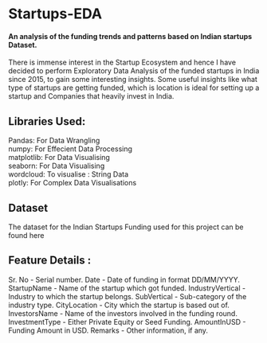 # Startups-EDA
#### An analysis of the funding trends and patterns based on Indian startups Dataset.
There is immense interest in the Startup Ecosystem and hence I have decided to perform Exploratory Data Analysis of the funded startups in India since 2015, to gain some interesting insights.
Some useful insights like what type of startups are getting funded, which is location is ideal for setting up a startup and Companies that heavily invest in India.
## Libraries Used:
Pandas: For Data Wrangling  
numpy: For Effecient Data Processing  
matplotlib: For Data Visualising  
seaborn: For Data Visualising  
wordcloud: To visualise : String Data  
plotly: For Complex Data Visualisations  
## Dataset
The dataset for the Indian Startups Funding used for this project can be found here
## Feature Details :
Sr. No - Serial number. Date - Date of funding in format DD/MM/YYYY. StartupName - Name of the startup which got funded. IndustryVertical - Industry to which the startup belongs. SubVertical - Sub-category of the industry type. CityLocation - City which the startup is based out of. InvestorsName - Name of the investors involved in the funding round. InvestmentType - Either Private Equity or Seed Funding. AmountInUSD - Funding Amount in USD. Remarks - Other information, if any.

